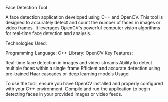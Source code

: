 Face Detection Tool

A face detection application developed using C++ and OpenCV. This tool is designed to accurately detect and count the number of faces in images or video frames. It leverages OpenCV's powerful computer vision algorithms for real-time face detection and analysis.

Technologies Used:

Programming Language: C++
Library: OpenCV
Key Features:

Real-time face detection in images and video streams
Ability to detect multiple faces within a single frame
Efficient and accurate detection using pre-trained Haar cascades or deep learning models
Usage:

To use the tool, ensure you have OpenCV installed and properly configured with your C++ environment. Compile and run the application to begin detecting faces in your provided images or video feeds.
